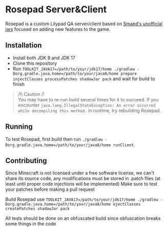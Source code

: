 # Rosepad Server&Client

Rosepad is a custom Lilypad QA server/client based on [Smaed's unofficial jars](https://github.com/AlphaVerUnofficialJars)
focused on adding new features to the game.

## Installation

- Install both JDK 8 and JDK 17
- Clone this repository
- Run `TOOLKIT_JAVA17=/path/to/your/jdk17/home ./gradlew -Dorg.gradle.java.home=/path/to/your/java8/home prepare injectClasses processPatches shadowJar pack` and wait for build to finish

> /!\ Caution /!\
> You may have to re-run build several times for it to succeed.
> If you encounter `java.lang.IllegalStateException: An error occurred while decompiling this method.` in runtime, try rebuilding Rosepad.

## Running

To test Rosepad, first build then run `./gradlew -Dorg.gradle.java.home=/path/to/your/java8/home runClient`.

## Contributing

Since Minecraft is not licensed under a free software license, we can't share its source code, any modifications
must be stored in .patch files (at least until proper code injections will be implemented) Make sure to test your
patches before making a pull request

Build Rosepad use `TOOLKIT_JAVA17=/path/to/your/jdk17/home ./gradlew -Dorg.gradle.java.home=/path/to/your/java8/home ejectClasses createPatches shadowJar pack`

All tests should be done on an obfuscated build since obfuscation breaks some things in the code

